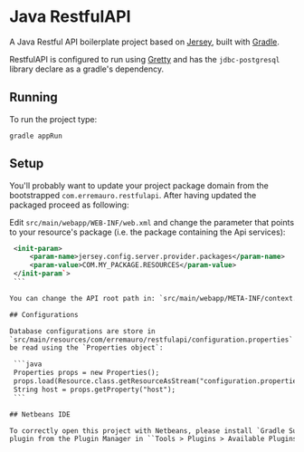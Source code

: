 # Java RestfulAPI

A Java Restful API boilerplate project based on [Jersey][1], 
built with [Gradle][2].

RestfulAPI is configured to run using [Gretty][3] and has the `jdbc-postgresql`
library declare as a gradle's dependency.

[1]: https://jersey.github.io
[2]: https://gradle.org
[3]: http://akhikhl.github.io/gretty-doc/Getting-started.html

## Running

To run the project type:

    gradle appRun

## Setup

You'll probably want to update your project package domain from the bootstrapped
`com.erremauro.restfulapi`. After having updated the packaged proceed as 
following:

Edit `src/main/webapp/WEB-INF/web.xml` and change the parameter that points to
your resource's package (i.e. the package containing the Api services):

   ```xml
    <init-param>
        <param-name>jersey.config.server.provider.packages</param-name>
        <param-value>COM.MY_PACKAGE.RESOURCES</param-value>
    </init-param`>
    ```

You can change the API root path in: `src/main/webapp/META-INF/context.xml`

## Configurations

Database configurations are store in 
`src/main/resources/com/erremauro/restfulapi/configuration.properties` and can
be read using the `Properties object`:

    ```java
    Properties props = new Properties();
    props.load(Resource.class.getResourceAsStream("configuration.properties");
    String host = props.getProperty("host");
    ```

## Netbeans IDE

To correctly open this project with Netbeans, please install `Gradle Support`
plugin from the Plugin Manager in ``Tools > Plugins > Available Plugins